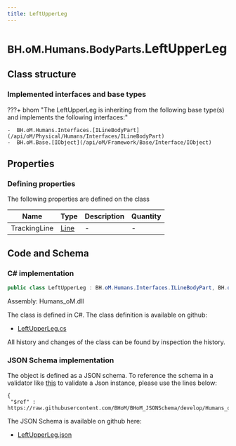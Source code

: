 ```yaml
---
title: LeftUpperLeg
---
```


# <small>BH.oM.Humans.BodyParts.</small>**LeftUpperLeg**



## Class structure

### Implemented interfaces and base types

???+ bhom "The LeftUpperLeg is inheriting from the following base type(s) and implements the following interfaces:"

    -  BH.oM.Humans.Interfaces.[ILineBodyPart](/api/oM/Physical/Humans/Interfaces/ILineBodyPart)
    -  BH.oM.Base.[IObject](/api/oM/Framework/Base/Interface/IObject)


## Properties



### Defining properties

The following properties are defined on the class

| Name             | Type             | Description      | Quantity         |
|------------------|------------------|------------------|------------------|
| TrackingLine | [Line](/api/oM/Dimensional/Geometry/Curve/Line) | - | - |


## Code and Schema

### C# implementation

``` C# title="C#"
public class LeftUpperLeg : BH.oM.Humans.Interfaces.ILineBodyPart, BH.oM.Base.IObject
```

Assembly: Humans_oM.dll

The class is defined in C#. The class definition is available on github:

- [LeftUpperLeg.cs](https://github.com/BHoM/BHoM/blob/develop/Humans_oM/BodyParts\LeftUpperLeg.cs)

All history and changes of the class can be found by inspection the history.
### JSON Schema implementation

The object is defined as a JSON schema. To reference the schema in a validator like [this](https://www.jsonschemavalidator.net/) to validate a Json instance, please use the lines below:

``` { .json .copy .select } title="JSON Schema"
{
 "$ref" : https://raw.githubusercontent.com/BHoM/BHoM_JSONSchema/develop/Humans_oM/BodyParts/LeftUpperLeg.json}
```

The JSON Schema is available on github here:

- [LeftUpperLeg.json](https://github.com/BHoM/BHoM_JSONSchema/blob/develop/Humans_oM/BodyParts/LeftUpperLeg.json)
